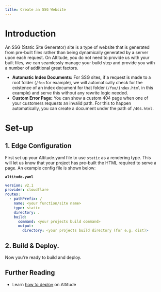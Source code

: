 ```yaml
---
title: Create an SSG Website
---
```


# Introduction

An SSG (Static Site Generator) site is a type of website that is generated from pre-built files rather than being dynamically generated by a server upon each request. On Altitude, you do not need to provide us with your built files, we can seamlessly manage your build step and provide you with a number of additional great factors.

- **Automatic Index Documents:** For SSG sites, if a request is made to a root folder (`/foo` for example), we will automatically check for the existence of an index document for that folder (`/foo/index.html` in this example) and serve this without any rewrite logic needed.
- **Custom Error Page:** You can show a custom 404 page when one of your customers requests an invalid path. For this to happen automatically, you can create a document under the path of `/404.html`. 

# Set-up

## 1. Edge Configuration

First set up your Altitude.yaml file to use `static` as a rendering type. This will let us know that your project has pre-built the HTML required to serve a page. An example config file is shown below:

**`altitude.yaml`**

```yaml
version: v2.1
provider: cloudflare
routes:
  - pathPrefix: /
    name: <your function/site name>
    type: static
    directory: .
    build:
      command: <your projects build command>
      output:
        directory: <your projects build directory (for e.g. dist)>
```

## 2. Build & Deploy.

Now you're ready to build and deploy.

## Further Reading

- Learn [how to deploy](./create-a-site#deploy) on Altitude

